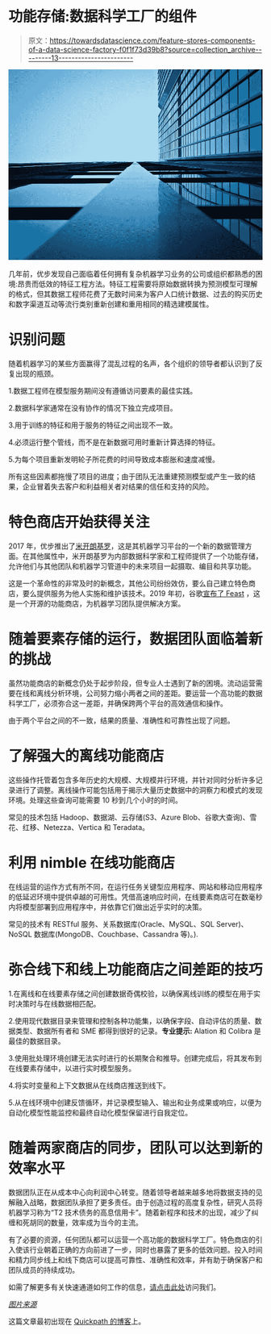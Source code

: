 # 功能存储:数据科学工厂的组件

> 原文：<https://towardsdatascience.com/feature-stores-components-of-a-data-science-factory-f0f1f73d39b8?source=collection_archive---------13----------------------->

![](img/ae4a2032c8c729e2955d062a3136a203.png)

几年前，优步发现自己面临着任何拥有复杂机器学习业务的公司或组织都熟悉的困境:昂贵而低效的特征工程方法。特征工程需要将原始数据转换为预测模型可理解的格式，但其数据工程师花费了无数时间来为客户人口统计数据、过去的购买历史和数字渠道互动等流行类别重新创建和重用相同的精选建模属性。

# 识别问题

随着机器学习的某些方面赢得了混乱过程的名声，各个组织的领导者都认识到了反复出现的瓶颈。

1.数据工程师在模型服务期间没有遵循访问要素的最佳实践。

2.数据科学家通常在没有协作的情况下独立完成项目。

3.用于训练的特征和用于服务的特征之间出现不一致。

4.必须运行整个管线，而不是在新数据可用时重新计算选择的特征。

5.为每个项目重新发明轮子所花费的时间导致成本膨胀和速度减慢。

所有这些因素都拖慢了项目的进度；由于团队无法重建预测模型或产生一致的结果，企业冒着失去客户和利益相关者对结果的信任和支持的风险。

# 特色商店开始获得关注

2017 年，优步推出了[米开朗基罗](https://eng.uber.com/michelangelo/)，这是其机器学习平台的一个新的数据管理方面。在其他属性中，米开朗基罗为内部数据科学家和工程师提供了一个功能存储，允许他们与其他团队和机器学习管道中的未来项目一起摄取、编目和共享功能。

这是一个革命性的非常及时的新概念，其他公司纷纷效仿，要么自己建立特色商店，要么提供服务为他人实施和维护该技术。2019 年初，谷歌[宣布了 Feast](https://cloud.google.com/blog/products/ai-machine-learning/introducing-feast-an-open-source-feature-store-for-machine-learning) ，这是一个开源的功能商店，为机器学习团队提供解决方案。

# 随着要素存储的运行，数据团队面临着新的挑战

虽然功能商店的新概念仍处于起步阶段，但专业人士遇到了新的困境。流动运营需要在线和离线分析环境，公司努力缩小两者之间的差距。要运营一个高功能的数据科学工厂，必须弥合这一差距，并确保跨两个平台的高效通信和操作。

由于两个平台之间的不一致，结果的质量、准确性和可靠性出现了问题。

# 了解强大的离线功能商店

这些操作托管着包含多年历史的大规模、大规模并行环境，并针对同时分析许多记录进行了调整。离线操作可能包括用于揭示大量历史数据中的洞察力和模式的发现环境。处理这些查询可能需要 10 秒到几个小时的时间。

常见的技术包括 Hadoop、数据湖、云存储(S3、Azure Blob、谷歌大查询)、雪花、红移、Netezza、Vertica 和 Teradata。

# 利用 nimble 在线功能商店

在线运营的运作方式有所不同，在运行任务关键型应用程序、网站和移动应用程序的低延迟环境中提供卓越的可用性。凭借高速响应时间，在线要素商店可在数毫秒内将模型部署到应用程序中，并依靠它们做出近乎实时的决策。

常见的技术有 RESTful 服务、关系数据库(Oracle、MySQL、SQL Server)、NoSQL 数据库(MongoDB、Couchbase、Cassandra 等)。).

# 弥合线下和线上功能商店之间差距的技巧

1.在离线和在线要素存储之间创建数据奇偶校验，以确保离线训练的模型在用于实时决策时与在线数据相匹配。

2.使用现代数据目录来管理和控制各种功能集，以确保字段、自动评估的质量、数据类型、数据所有者和 SME 都得到很好的记录。**专业提示:** Alation 和 Colibra 是最佳的数据目录。

3.使用批处理环境创建无法实时进行的长期聚合和推导。创建完成后，将其发布到在线要素存储中，以进行实时模型服务。

4.将实时变量和上下文数据从在线商店推送到线下。

5.从在线环境中创建反馈循环，并记录模型输入、输出和业务成果或响应，以便为自动化模型性能监控和最终自动化模型保留进行自我定位。

# 随着两家商店的同步，团队可以达到新的效率水平

数据团队正在从成本中心向利润中心转变。随着领导者越来越多地将数据支持的见解融入战略，数据团队承担了更多责任。由于创造过程的高度复杂性，研究人员将机器学习称为“T2 技术债务的高息信用卡”。随着新程序和技术的出现，减少了纠缠和死胡同的数量，效率成为当今的主流。

有了必要的资源，任何团队都可以运营一个高功能的数据科学工厂。特色商店的引入使该行业朝着正确的方向前进了一步，同时也暴露了更多的低效问题。投入时间和精力同步线上和线下商店可以提高可靠性、准确性和效率，并有助于确保客户和团队成员的持续成功。

如需了解更多有关快速通道如何工作的信息，[请点击此处](https://bit.ly/2UsLWnP)访问我们。

[*图片来源*](https://pixabay.com/photos/architecture-modern-building-facade-1048092/)

这篇文章最初出现在 [Quickpath 的博客](https://www.quickpath.com/resources/2019/8/30/feature-stores-components-of-a-data-science-factory)上。